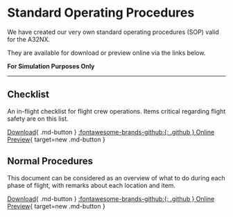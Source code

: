 # Standard Operating Procedures

We have created our very own standard operating procedures (SOP) valid for the A32NX.

They are available for download or preview online via the links below.

**For Simulation Purposes Only**

---

## Checklist

An in-flight checklist for flight crew operations. Items critical regarding flight safety are on this list.

[Download](assets/sop/A32NX%20Documentation/FBW%20A32NX%20Checklist.pdf){ .md-button } [:fontawesome-brands-github:{: .github } Online Preview](assets/sop/A32NX%20Documentation/FBW%20A32NX%20Checklist.pdf){ target=new .md-button }

## Normal Procedures

This document can be considered as an overview of what to do during each phase of flight, with remarks about each location and item.

[Download](assets/sop/A32NX%20Documentation/FBW%20A32NX%20SOP.pdf){ .md-button } [:fontawesome-brands-github:{: .github } Online Preview](assets/sop/A32NX%20Documentation/FBW%20A32NX%20SOP.pdf){ target=new .md-button }


